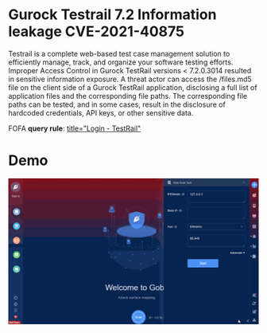 # Gurock Testrail 7.2 Information leakage CVE-2021-40875

Testrail is a complete web-based test case management solution to efficiently manage, track, and organize your software testing efforts. Improper Access Control in Gurock TestRail versions < 7.2.0.3014 resulted in sensitive information exposure. A threat actor can access the /files.md5 file on the client side of a Gurock TestRail application, disclosing a full list of application files and the corresponding file paths. The corresponding file paths can be tested, and in some cases, result in the disclosure of hardcoded credentials, API keys, or other sensitive data.

FOFA **query rule**: [title="Login - TestRail"](https://fofa.so/result?qbase64=dGl0bGU9IkxvZ2luIC0gVGVzdFJhaWwi)

# Demo

![Gurock_Testrail_7_2_Information_leakage_CVE_2021_40875](Gurock_Testrail_7_2_Information_leakage_CVE_2021_40875.gif)
